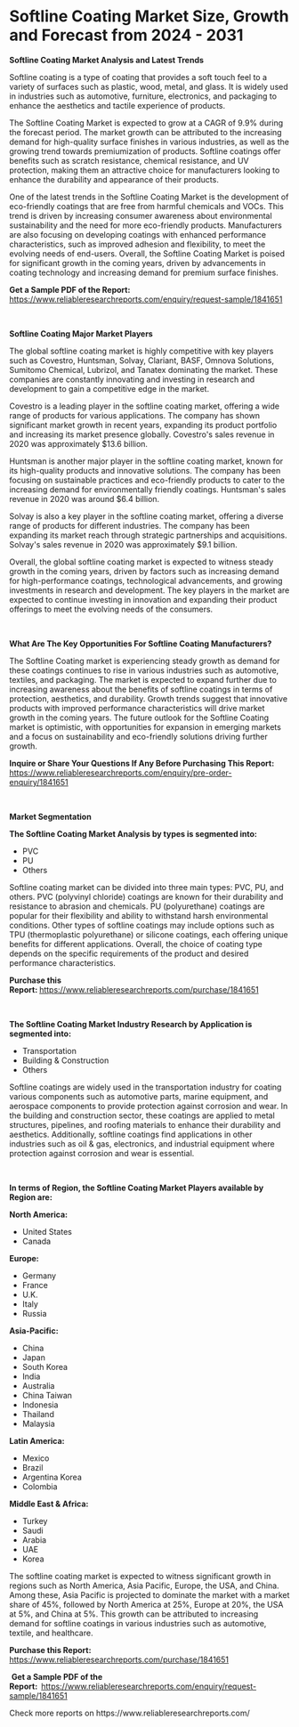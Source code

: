 <p><h1>Softline Coating Market Size, Growth and Forecast from 2024 - 2031</h1></p><p><strong>Softline Coating Market Analysis and Latest Trends</strong></p>
<p><p>Softline coating is a type of coating that provides a soft touch feel to a variety of surfaces such as plastic, wood, metal, and glass. It is widely used in industries such as automotive, furniture, electronics, and packaging to enhance the aesthetics and tactile experience of products.</p><p>The Softline Coating Market is expected to grow at a CAGR of 9.9% during the forecast period. The market growth can be attributed to the increasing demand for high-quality surface finishes in various industries, as well as the growing trend towards premiumization of products. Softline coatings offer benefits such as scratch resistance, chemical resistance, and UV protection, making them an attractive choice for manufacturers looking to enhance the durability and appearance of their products.</p><p>One of the latest trends in the Softline Coating Market is the development of eco-friendly coatings that are free from harmful chemicals and VOCs. This trend is driven by increasing consumer awareness about environmental sustainability and the need for more eco-friendly products. Manufacturers are also focusing on developing coatings with enhanced performance characteristics, such as improved adhesion and flexibility, to meet the evolving needs of end-users. Overall, the Softline Coating Market is poised for significant growth in the coming years, driven by advancements in coating technology and increasing demand for premium surface finishes.</p></p>
<p><strong>Get a Sample PDF of the Report:&nbsp;</strong> <a href="https://www.reliableresearchreports.com/enquiry/request-sample/1841651">https://www.reliableresearchreports.com/enquiry/request-sample/1841651</a></p>
<p>&nbsp;</p>
<p><strong>Softline Coating Major Market Players</strong></p>
<p><p>The global softline coating market is highly competitive with key players such as Covestro, Huntsman, Solvay, Clariant, BASF, Omnova Solutions, Sumitomo Chemical, Lubrizol, and Tanatex dominating the market. These companies are constantly innovating and investing in research and development to gain a competitive edge in the market.</p><p>Covestro is a leading player in the softline coating market, offering a wide range of products for various applications. The company has shown significant market growth in recent years, expanding its product portfolio and increasing its market presence globally. Covestro's sales revenue in 2020 was approximately $13.6 billion.</p><p>Huntsman is another major player in the softline coating market, known for its high-quality products and innovative solutions. The company has been focusing on sustainable practices and eco-friendly products to cater to the increasing demand for environmentally friendly coatings. Huntsman's sales revenue in 2020 was around $6.4 billion.</p><p>Solvay is also a key player in the softline coating market, offering a diverse range of products for different industries. The company has been expanding its market reach through strategic partnerships and acquisitions. Solvay's sales revenue in 2020 was approximately $9.1 billion.</p><p>Overall, the global softline coating market is expected to witness steady growth in the coming years, driven by factors such as increasing demand for high-performance coatings, technological advancements, and growing investments in research and development. The key players in the market are expected to continue investing in innovation and expanding their product offerings to meet the evolving needs of the consumers.</p></p>
<p>&nbsp;</p>
<p><strong>What Are The Key Opportunities For Softline Coating Manufacturers?</strong></p>
<p><p>The Softline Coating market is experiencing steady growth as demand for these coatings continues to rise in various industries such as automotive, textiles, and packaging. The market is expected to expand further due to increasing awareness about the benefits of softline coatings in terms of protection, aesthetics, and durability. Growth trends suggest that innovative products with improved performance characteristics will drive market growth in the coming years. The future outlook for the Softline Coating market is optimistic, with opportunities for expansion in emerging markets and a focus on sustainability and eco-friendly solutions driving further growth.</p></p>
<p><strong>Inquire or Share Your Questions If Any Before Purchasing This Report:</strong> <a href="https://www.reliableresearchreports.com/enquiry/pre-order-enquiry/1841651">https://www.reliableresearchreports.com/enquiry/pre-order-enquiry/1841651</a></p>
<p>&nbsp;</p>
<p><strong>Market Segmentation</strong></p>
<p><strong>The Softline Coating Market Analysis by types is segmented into:</strong></p>
<p><ul><li>PVC</li><li>PU</li><li>Others</li></ul></p>
<p><p>Softline coating market can be divided into three main types: PVC, PU, and others. PVC (polyvinyl chloride) coatings are known for their durability and resistance to abrasion and chemicals. PU (polyurethane) coatings are popular for their flexibility and ability to withstand harsh environmental conditions. Other types of softline coatings may include options such as TPU (thermoplastic polyurethane) or silicone coatings, each offering unique benefits for different applications. Overall, the choice of coating type depends on the specific requirements of the product and desired performance characteristics.</p></p>
<p><strong>Purchase this Report:&nbsp;</strong><a href="https://www.reliableresearchreports.com/purchase/1841651">https://www.reliableresearchreports.com/purchase/1841651</a></p>
<p>&nbsp;</p>
<p><strong>The Softline Coating Market Industry Research by Application is segmented into:</strong></p>
<p><ul><li>Transportation</li><li>Building & Construction</li><li>Others</li></ul></p>
<p><p>Softline coatings are widely used in the transportation industry for coating various components such as automotive parts, marine equipment, and aerospace components to provide protection against corrosion and wear. In the building and construction sector, these coatings are applied to metal structures, pipelines, and roofing materials to enhance their durability and aesthetics. Additionally, softline coatings find applications in other industries such as oil & gas, electronics, and industrial equipment where protection against corrosion and wear is essential.</p></p>
<p>&nbsp;</p>
<p><strong>In terms of Region, the Softline Coating Market Players available by Region are:</strong></p>
<p>
    <p> <strong> North America: </strong>
        <ul>
            <li>United States</li>
            <li>Canada</li>
        </ul>
        </p> 
    <p> <strong> Europe: </strong>
        <ul>
            <li>Germany</li>
            <li>France</li>
            <li>U.K.</li>
            <li>Italy</li>
            <li>Russia</li>
        </ul>
        </p> 
    <p> <strong> Asia-Pacific: </strong>
        <ul>
            <li>China</li>
            <li>Japan</li>
            <li>South Korea</li>
            <li>India</li>
            <li>Australia</li>
            <li>China Taiwan</li>
            <li>Indonesia</li>
            <li>Thailand</li>
            <li>Malaysia</li>
        </ul>
        </p> 
    <p> <strong> Latin America: </strong>
        <ul>
            <li>Mexico</li>
            <li>Brazil</li>
            <li>Argentina Korea</li>
            <li>Colombia</li>
        </ul>
        </p> 
    <p> <strong> Middle East & Africa: </strong>
        <ul>
            <li>Turkey</li>
            <li>Saudi</li>
            <li>Arabia</li>
            <li>UAE</li>
            <li>Korea</li>
        </ul>
    </p>
    </p>
<p><p>The softline coating market is expected to witness significant growth in regions such as North America, Asia Pacific, Europe, the USA, and China. Among these, Asia Pacific is projected to dominate the market with a market share of 45%, followed by North America at 25%, Europe at 20%, the USA at 5%, and China at 5%. This growth can be attributed to increasing demand for softline coatings in various industries such as automotive, textile, and healthcare.</p></p>
<p><strong>Purchase this Report: </strong><a href="https://www.reliableresearchreports.com/purchase/1841651">https://www.reliableresearchreports.com/purchase/1841651</a></p>
<p>&nbsp;<strong>Get a Sample PDF of the Report:&nbsp;&nbsp;</strong><a href="https://www.reliableresearchreports.com/enquiry/request-sample/1841651">https://www.reliableresearchreports.com/enquiry/request-sample/1841651</a></p>
<p><strong></strong></p>
<p>Check more reports on https://www.reliableresearchreports.com/</p>
